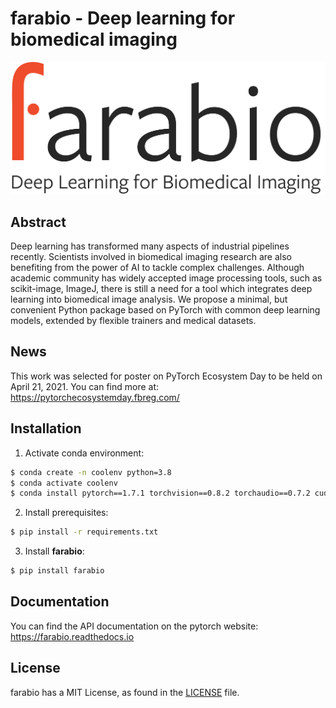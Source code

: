 # farabio - Deep learning for biomedical imaging

![logo](logo/Final_Cropped.png)

## Abstract

Deep learning has transformed many aspects of industrial pipelines recently. Scientists involved in biomedical imaging research are also benefiting from the power of AI to tackle complex challenges. Although academic community has widely accepted image processing tools, such as scikit-image, ImageJ, there is still a need for a tool which integrates deep learning into biomedical image analysis. We propose a minimal, but convenient Python package based on PyTorch with common deep learning models, extended by flexible trainers and medical datasets.


## News
This work was selected for poster on PyTorch Ecosystem Day to be held on April 21, 2021. You can find more at: https://pytorchecosystemday.fbreg.com/

## Installation

1. Activate conda environment:

```bash
$ conda create -n coolenv python=3.8
$ conda activate coolenv
$ conda install pytorch==1.7.1 torchvision==0.8.2 torchaudio==0.7.2 cudatoolkit=11.0 -c pytorch
```

2. Install prerequisites:

```bash
$ pip install -r requirements.txt
```

3. Install **farabio**:

```bash
$ pip install farabio 
```

## Documentation

You can find the API documentation on the pytorch website: https://farabio.readthedocs.io

## License

farabio has a MIT License, as found in the [LICENSE](LICENSE) file.
